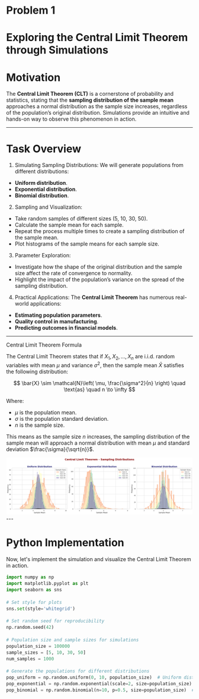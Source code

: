 # Problem 1
 # Exploring the Central Limit Theorem through Simulations

  # Motivation

The **Central Limit Theorem (CLT)** is a cornerstone of probability and statistics, stating that the **sampling distribution of the sample mean** approaches a normal distribution as the sample size increases, regardless of the population’s original distribution. Simulations provide an intuitive and hands-on way to observe this phenomenon in action.

---

 # Task Overview

 1. Simulating Sampling Distributions:
We will generate populations from different distributions:
- **Uniform distribution**.
- **Exponential distribution**.
- **Binomial distribution**.

 2.  Sampling and Visualization:
- Take random samples of different sizes (5, 10, 30, 50).
- Calculate the sample mean for each sample.
- Repeat the process multiple times to create a sampling distribution of the sample mean.
- Plot histograms of the sample means for each sample size.

3. Parameter Exploration:
- Investigate how the shape of the original distribution and the sample size affect the rate of convergence to normality.
- Highlight the impact of the population’s variance on the spread of the sampling distribution.

4.  Practical Applications:
The **Central Limit Theorem** has numerous real-world applications:
- **Estimating population parameters**.
- **Quality control in manufacturing**.
- **Predicting outcomes in financial models**.

---

 Central Limit Theorem Formula

The Central Limit Theorem states that if $X_1, X_2, ..., X_n$ are i.i.d. random variables with mean $\mu$ and variance $\sigma^2$, then the sample mean $\bar{X}$ satisfies the following distribution:

$$
\bar{X} \sim \mathcal{N}\left( \mu, \frac{\sigma^2}{n} \right) \quad \text{as} \quad n \to \infty
$$

Where:
- $\mu$ is the population mean.
- $\sigma$ is the population standard deviation.
- $n$ is the sample size.

This means as the sample size $n$ increases, the sampling distribution of the sample mean will approach a normal distribution with mean $\mu$ and standard deviation $\frac{\sigma}{\sqrt{n}}$.


![s](image.png)---

 # Python Implementation

Now, let's implement the simulation and visualize the Central Limit Theorem in action.

```python
import numpy as np
import matplotlib.pyplot as plt
import seaborn as sns

# Set style for plots
sns.set(style='whitegrid')

# Set random seed for reproducibility
np.random.seed(42)

# Population size and sample sizes for simulations
population_size = 100000
sample_sizes = [5, 10, 30, 50]
num_samples = 1000

# Generate the populations for different distributions
pop_uniform = np.random.uniform(0, 10, population_size)  # Uniform distribution
pop_exponential = np.random.exponential(scale=2, size=population_size)  # Exponential distribution
pop_binomial = np.random.binomial(n=10, p=0.5, size=population_size)  # Binomial distribution
```
